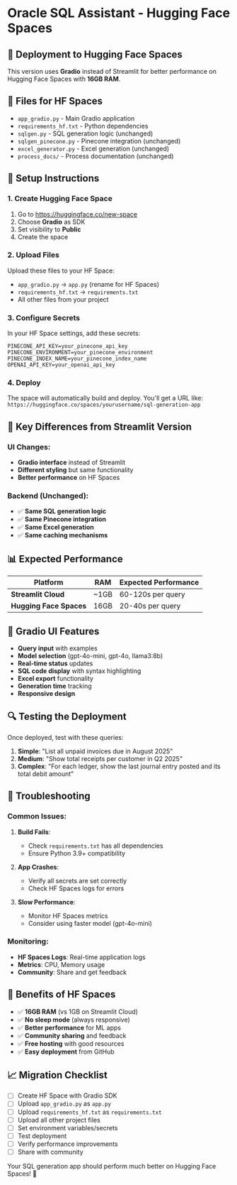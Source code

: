 # Oracle SQL Assistant - Hugging Face Spaces

## 🚀 Deployment to Hugging Face Spaces

This version uses **Gradio** instead of Streamlit for better performance on Hugging Face Spaces with **16GB RAM**.

## 📁 Files for HF Spaces

- `app_gradio.py` - Main Gradio application
- `requirements_hf.txt` - Python dependencies
- `sqlgen.py` - SQL generation logic (unchanged)
- `sqlgen_pinecone.py` - Pinecone integration (unchanged)
- `excel_generator.py` - Excel generation (unchanged)
- `process_docs/` - Process documentation (unchanged)

## 🔧 Setup Instructions

### 1. Create Hugging Face Space

1. Go to https://huggingface.co/new-space
2. Choose **Gradio** as SDK
3. Set visibility to **Public**
4. Create the space

### 2. Upload Files

Upload these files to your HF Space:
- `app_gradio.py` → `app.py` (rename for HF Spaces)
- `requirements_hf.txt` → `requirements.txt`
- All other files from your project

### 3. Configure Secrets

In your HF Space settings, add these secrets:

```
PINECONE_API_KEY=your_pinecone_api_key
PINECONE_ENVIRONMENT=your_pinecone_environment
PINECONE_INDEX_NAME=your_pinecone_index_name
OPENAI_API_KEY=your_openai_api_key
```

### 4. Deploy

The space will automatically build and deploy. You'll get a URL like:
`https://huggingface.co/spaces/yourusername/sql-generation-app`

## 🎯 Key Differences from Streamlit Version

### UI Changes:
- **Gradio interface** instead of Streamlit
- **Different styling** but same functionality
- **Better performance** on HF Spaces

### Backend (Unchanged):
- ✅ **Same SQL generation logic**
- ✅ **Same Pinecone integration**
- ✅ **Same Excel generation**
- ✅ **Same caching mechanisms**

## 📊 Expected Performance

| Platform | RAM | Expected Performance |
|----------|-----|---------------------|
| **Streamlit Cloud** | ~1GB | 60-120s per query |
| **Hugging Face Spaces** | 16GB | 20-40s per query |

## 🎨 Gradio UI Features

- **Query input** with examples
- **Model selection** (gpt-4o-mini, gpt-4o, llama3:8b)
- **Real-time status** updates
- **SQL code display** with syntax highlighting
- **Excel export** functionality
- **Generation time** tracking
- **Responsive design**

## 🔍 Testing the Deployment

Once deployed, test with these queries:

1. **Simple**: "List all unpaid invoices due in August 2025"
2. **Medium**: "Show total receipts per customer in Q2 2025"
3. **Complex**: "For each ledger, show the last journal entry posted and its total debit amount"

## 🚨 Troubleshooting

### Common Issues:

1. **Build Fails**:
   - Check `requirements.txt` has all dependencies
   - Ensure Python 3.9+ compatibility

2. **App Crashes**:
   - Verify all secrets are set correctly
   - Check HF Spaces logs for errors

3. **Slow Performance**:
   - Monitor HF Spaces metrics
   - Consider using faster model (gpt-4o-mini)

### Monitoring:
- **HF Spaces Logs**: Real-time application logs
- **Metrics**: CPU, Memory usage
- **Community**: Share and get feedback

## 🎉 Benefits of HF Spaces

- ✅ **16GB RAM** (vs 1GB on Streamlit Cloud)
- ✅ **No sleep mode** (always responsive)
- ✅ **Better performance** for ML apps
- ✅ **Community sharing** and feedback
- ✅ **Free hosting** with good resources
- ✅ **Easy deployment** from GitHub

## 📈 Migration Checklist

- [ ] Create HF Space with Gradio SDK
- [ ] Upload `app_gradio.py` as `app.py`
- [ ] Upload `requirements_hf.txt` as `requirements.txt`
- [ ] Upload all other project files
- [ ] Set environment variables/secrets
- [ ] Test deployment
- [ ] Verify performance improvements
- [ ] Share with community

Your SQL generation app should perform much better on Hugging Face Spaces! 🚀
